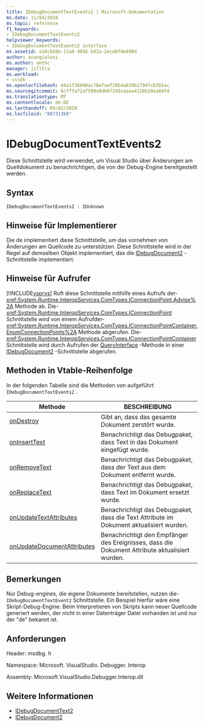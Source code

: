 ```yaml
---
title: IDebugDocumentTextEvents2 | Microsoft-Dokumentation
ms.date: 11/04/2016
ms.topic: reference
f1_keywords:
- IDebugDocumentTextEvents2
helpviewer_keywords:
- IDebugDocumentTextEvents2 interface
ms.assetid: a10cbb6b-11a8-4056-b42a-2ecebf0e690d
author: acangialosi
ms.author: anthc
manager: jillfra
ms.workload:
- vssdk
ms.openlocfilehash: 44a1736890ac78e7aaf20b4a639b1794fc63b5ac
ms.sourcegitcommit: 6cfffa72af599a9d667249caaaa411bb28ea69fd
ms.translationtype: MT
ms.contentlocale: de-DE
ms.lasthandoff: 09/02/2020
ms.locfileid: "80731368"
---
```

# <a name="idebugdocumenttextevents2"></a>IDebugDocumentTextEvents2
Diese Schnittstelle wird verwendet, um Visual Studio über Änderungen am Quelldokument zu benachrichtigen, die von der Debug-Engine bereitgestellt werden.

## <a name="syntax"></a>Syntax

```
IDebugDocumentTextEvents2 : IUnknown
```

## <a name="notes-for-implementers"></a>Hinweise für Implementierer
 Die de implementiert diese Schnittstelle, um das vornehmen von Änderungen am Quellcode zu unterstützen. Diese Schnittstelle wird in der Regel auf demselben Objekt implementiert, das die [IDebugDocument2](../../../extensibility/debugger/reference/idebugdocument2.md) -Schnittstelle implementiert.

## <a name="notes-for-callers"></a>Hinweise für Aufrufer
 [!INCLUDE[vsprvs](../../../code-quality/includes/vsprvs_md.md)] Ruft diese Schnittstelle mithilfe eines Aufrufs der- <xref:System.Runtime.InteropServices.ComTypes.IConnectionPoint.Advise%2A> Methode ab. Die- <xref:System.Runtime.InteropServices.ComTypes.IConnectionPoint> Schnittstelle wird von einem Aufrufder- <xref:System.Runtime.InteropServices.ComTypes.IConnectionPointContainer.EnumConnectionPoints%2A> Methode abgerufen. Die- <xref:System.Runtime.InteropServices.ComTypes.IConnectionPointContainer> Schnittstelle wird durch Aufrufen der [QueryInterface](/cpp/atl/queryinterface) -Methode in einer [IDebugDocument2](../../../extensibility/debugger/reference/idebugdocument2.md) -Schnittstelle abgerufen.

## <a name="methods-in-vtable-order"></a>Methoden in Vtable-Reihenfolge
 In der folgenden Tabelle sind die Methoden von aufgeführt `IDebugDocumentTextEvents2` .

|Methode|BESCHREIBUNG|
|------------|-----------------|
|[onDestroy](../../../extensibility/debugger/reference/idebugdocumenttextevents2-ondestroy.md)|Gibt an, dass das gesamte Dokument zerstört wurde.|
|[onInsertText](../../../extensibility/debugger/reference/idebugdocumenttextevents2-oninserttext.md)|Benachrichtigt das Debugpaket, dass Text in das Dokument eingefügt wurde.|
|[onRemoveText](../../../extensibility/debugger/reference/idebugdocumenttextevents2-onremovetext.md)|Benachrichtigt das Debugpaket, dass der Text aus dem Dokument entfernt wurde.|
|[onReplaceText](../../../extensibility/debugger/reference/idebugdocumenttextevents2-onreplacetext.md)|Benachrichtigt das Debugpaket, dass Text im Dokument ersetzt wurde.|
|[onUpdateTextAttributes](../../../extensibility/debugger/reference/idebugdocumenttextevents2-onupdatetextattributes.md)|Benachrichtigt das Debugpaket, dass die Text Attribute im Dokument aktualisiert wurden.|
|[onUpdateDocumentAttributes](../../../extensibility/debugger/reference/idebugdocumenttextevents2-onupdatedocumentattributes.md)|Benachrichtigt den Empfänger des Ereignisses, dass die Dokument Attribute aktualisiert wurden.|

## <a name="remarks"></a>Bemerkungen
 Nur Debug-engines, die eigene Dokumente bereitstellen, nutzen die- `IDebugDocumentTextEvent2` Schnittstelle. Ein Beispiel hierfür wäre eine Skript-Debug-Engine. Beim Interpretieren von Skripts kann neuer Quellcode generiert werden, der nicht in einer Datenträger Datei vorhanden ist und nur der "de" bekannt ist.

## <a name="requirements"></a>Anforderungen
 Header: msdbg. h

 Namespace: Microsoft. VisualStudio. Debugger. Interop

 Assembly: Microsoft.VisualStudio.Debugger.Interop.dll

## <a name="see-also"></a>Weitere Informationen
- [IDebugDocumentText2](../../../extensibility/debugger/reference/idebugdocumenttext2.md)
- [IDebugDocument2](../../../extensibility/debugger/reference/idebugdocument2.md)
